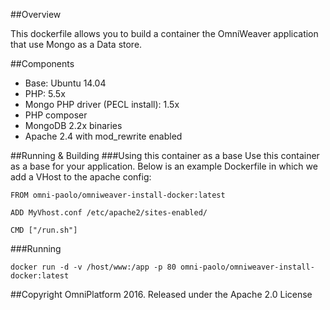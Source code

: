 
##Overview

This dockerfile allows you to build a container the OmniWeaver application that use Mongo as a Data store.


##Components

- Base: Ubuntu 14.04
- PHP: 5.5x
- Mongo PHP driver (PECL install): 1.5x
- PHP composer
- MongoDB 2.2x binaries 
- Apache 2.4 with mod_rewrite enabled


##Running & Building
###Using this container as a base 
Use this container as a base for your application. Below is an example Dockerfile in which we add a VHost to the apache config:

	FROM omni-paolo/omniweaver-install-docker:latest

    ADD MyVhost.conf /etc/apache2/sites-enabled/

    CMD ["/run.sh"]
    
###Running
    
    docker run -d -v /host/www:/app -p 80 omni-paolo/omniweaver-install-docker:latest

##Copyright
OmniPlatform 2016. Released under the Apache 2.0 License